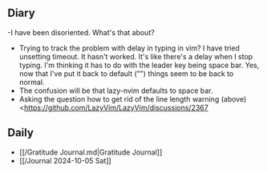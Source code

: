 ## Diary

-I have been disoriented. What's that about?

- Trying to track the problem with delay in typing in vim? I have tried unsetting timeout. It hasn't worked. It's like there's a delay when I stop typing. I'm thinking it has to do with the leader key being space bar. Yes, now that I've put it back to default ("\") things seem to be back to normal.
- The confusion will be that lazy-nvim defaults to space bar.
- Asking the question how to get rid of the line length warning (above) <<https://github.com/LazyVim/LazyVim/discussions/2367>
## Daily

- [[/Gratitude Journal.md|Gratitude Journal]]
- [[/Journal 2024-10-05 Sat]]


